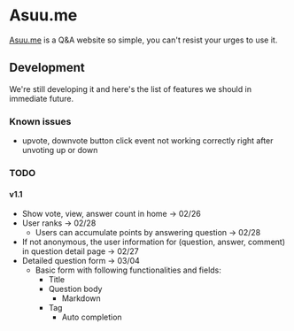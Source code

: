 # Asuu.me
<!-- [![License](https://poser.pugx.org/automattic/jetpack/license.svg)](https://www.gnu.org/licenses/gpl-2.0.html)
[![Code Climate](https://codeclimate.com/github/Automattic/jetpack/badges/gpa.svg)](https://codeclimate.com/github/Automattic/jetpack) -->
[Asuu.me](https://asuu.me/) is a Q&A website so simple, you can't resist your urges to use it.

## Development

We're still developing it and here's the list of features we should in immediate future.

### Known issues
* upvote, downvote button click event not working correctly right after unvoting up or down

### TODO

#### v1.1
* Show vote, view, answer count in home -> 02/26
* User ranks -> 02/28
  * Users can accumulate points by answering question -> 02/28
* If not anonymous, the user information for (question, answer, comment) in question detail page -> 02/27
* Detailed question form -> 03/04
  * Basic form with following functionalities and fields:
    * Title
    * Question body
      * Markdown
    * Tag
      * Auto completion
